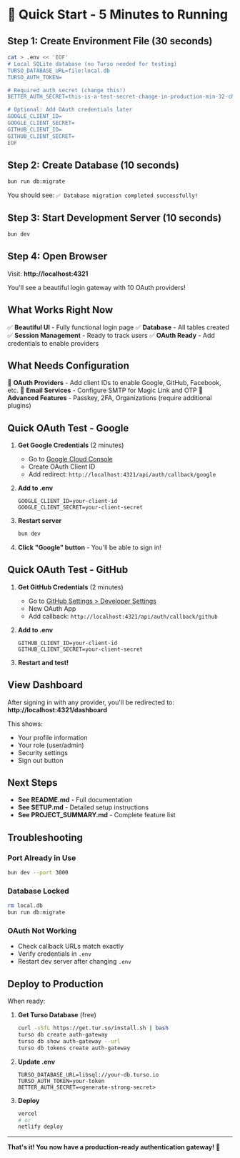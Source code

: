 # 🚀 Quick Start - 5 Minutes to Running

## Step 1: Create Environment File (30 seconds)

```bash
cat > .env << 'EOF'
# Local SQLite database (no Turso needed for testing)
TURSO_DATABASE_URL=file:local.db
TURSO_AUTH_TOKEN=

# Required auth secret (change this!)
BETTER_AUTH_SECRET=this-is-a-test-secret-change-in-production-min-32-chars

# Optional: Add OAuth credentials later
GOOGLE_CLIENT_ID=
GOOGLE_CLIENT_SECRET=
GITHUB_CLIENT_ID=
GITHUB_CLIENT_SECRET=
EOF
```

## Step 2: Create Database (10 seconds)

```bash
bun run db:migrate
```

You should see: `✅ Database migration completed successfully!`

## Step 3: Start Development Server (10 seconds)

```bash
bun dev
```

## Step 4: Open Browser

Visit: **http://localhost:4321**

You'll see a beautiful login gateway with 10 OAuth providers!

## What Works Right Now

✅ **Beautiful UI** - Fully functional login page
✅ **Database** - All tables created
✅ **Session Management** - Ready to track users
✅ **OAuth Ready** - Add credentials to enable providers

## What Needs Configuration

🔧 **OAuth Providers** - Add client IDs to enable Google, GitHub, Facebook, etc.
🔧 **Email Services** - Configure SMTP for Magic Link and OTP
🔧 **Advanced Features** - Passkey, 2FA, Organizations (require additional plugins)

## Quick OAuth Test - Google

1. **Get Google Credentials** (2 minutes)
   - Go to [Google Cloud Console](https://console.cloud.google.com/)
   - Create OAuth Client ID
   - Add redirect: `http://localhost:4321/api/auth/callback/google`

2. **Add to .env**
   ```env
   GOOGLE_CLIENT_ID=your-client-id
   GOOGLE_CLIENT_SECRET=your-client-secret
   ```

3. **Restart server**
   ```bash
   bun dev
   ```

4. **Click "Google" button** - You'll be able to sign in!

## Quick OAuth Test - GitHub

1. **Get GitHub Credentials** (2 minutes)
   - Go to [GitHub Settings > Developer Settings](https://github.com/settings/developers)
   - New OAuth App
   - Add callback: `http://localhost:4321/api/auth/callback/github`

2. **Add to .env**
   ```env
   GITHUB_CLIENT_ID=your-client-id
   GITHUB_CLIENT_SECRET=your-client-secret
   ```

3. **Restart and test!**

## View Dashboard

After signing in with any provider, you'll be redirected to:
**http://localhost:4321/dashboard**

This shows:
- Your profile information
- Your role (user/admin)
- Security settings
- Sign out button

## Next Steps

- **See README.md** - Full documentation
- **See SETUP.md** - Detailed setup instructions
- **See PROJECT_SUMMARY.md** - Complete feature list

## Troubleshooting

### Port Already in Use
```bash
bun dev --port 3000
```

### Database Locked
```bash
rm local.db
bun run db:migrate
```

### OAuth Not Working
- Check callback URLs match exactly
- Verify credentials in `.env`
- Restart dev server after changing `.env`

## Deploy to Production

When ready:

1. **Get Turso Database** (free)
   ```bash
   curl -sSfL https://get.tur.so/install.sh | bash
   turso db create auth-gateway
   turso db show auth-gateway --url
   turso db tokens create auth-gateway
   ```

2. **Update .env**
   ```env
   TURSO_DATABASE_URL=libsql://your-db.turso.io
   TURSO_AUTH_TOKEN=your-token
   BETTER_AUTH_SECRET=<generate-strong-secret>
   ```

3. **Deploy**
   ```bash
   vercel
   # or
   netlify deploy
   ```

---

**That's it! You now have a production-ready authentication gateway! 🎉**
